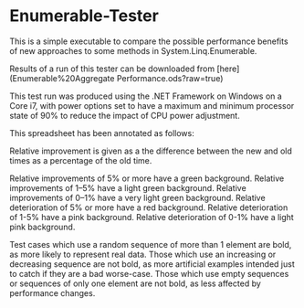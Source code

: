 # Enumerable-Tester
This is a simple executable to compare the possible performance benefits of new approaches to some methods in System.Linq.Enumerable.

Results of a run of this tester can be downloaded from [here](Enumerable%20Aggregate Performance.ods?raw=true)

This test run was produced using the .NET Framework on Windows on a Core i7, with power options set to have a maximum and minimum processor state of 90% to reduce the impact of CPU power adjustment.

This spreadsheet has been annotated as follows:

Relative improvement is given as a the difference between the new and old times as a percentage of the old time.

Relative improvements of 5% or more have a green background.
Relative improvements of 1–5% have a light green background.
Relative improvements of 0–1% have a very light green background.
Relative deterioration of 5% or more have a red background.
Relative deterioration of 1-5% have a pink background.
Relative deterioration of 0-1% have a light pink background.

Test cases which use a random sequence of more than 1 element are bold, as more likely to represent real data. Those which use an increasing or decreasing sequence are not bold, as more artificial examples intended just to catch if they are a bad worse-case. Those which use empty sequences or sequences of only one element are not bold, as less affected by performance changes.
